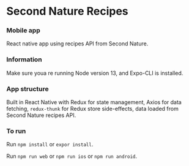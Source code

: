 # Second Nature Recipes

### Mobile app

React native app using recipes API from Second Nature.

### Information

Make sure youa re running Node version 13, and Expo-CLI is installed.

### App structure
Built in React Native with Redux for state management, Axios for data fetching, `redux-thunk` for Redux store side-effects, data loaded from Second Nature recipes API.

### To run

Run `npm install` or `expor install`.

Run `npm run web` or `npm run ios` or `npm run android`.
